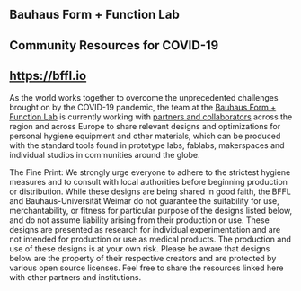 ## Bauhaus Form + Function Lab
## Community Resources for COVID-19
## https://bffl.io

As the world works together to overcome the unprecedented challenges brought on by the COVID-19 pandemic, the team at the [Bauhaus Form + Function Lab](https://uni-weimar.de/bffl) is currently working with [partners and collaborators](http://bffl.io/partners) across the region and across Europe to share relevant designs and optimizations for personal hygiene equipment and other materials, which can be produced with the standard tools found in prototype labs, fablabs, makerspaces and individual studios in communities around the globe.

The Fine Print: We strongly urge everyone to adhere to the strictest hygiene measures and to consult with local authorities before beginning production or distribution. While these designs are being shared in good faith, the BFFL and Bauhaus-Universität Weimar do not guarantee the suitability for use, merchantability, or fitness for particular purpose of the designs listed below, and do not assume liability arising from their production or use. These designs are presented as research for individual experimentation and are not intended for production or use as medical products. The production and use of these designs is at your own risk. Please be aware that designs below are the property of their respective creators and are protected by various open source licenses. Feel free to share the resources linked here with other partners and institutions.
